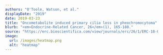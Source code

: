 ```yaml
---
authors: "O'Toole, Watson, et al."
displayDate: "2019"
date: 2019-03-23
title: "Oncometabolite induced primary cilia loss in pheochromocytoma"
blurb: "<em>Endocrine-Related Cancer, 26</em>(1), 165-180."
source: "https://erc.bioscientifica.com/view/journals/erc/26/1/ERC-18-0134.xml"
image:
  url: /images/heatmap.png
  alt: "heatmap"
---
```

